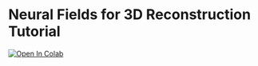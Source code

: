 # Neural Fields for 3D Reconstruction Tutorial
[![Open In Colab](https://colab.research.google.com/assets/colab-badge.svg)](https://colab.research.google.com/github/sgasioro/neural-fields-tutorial/blob/master/Neural%20Fields%20for%203D%20Reconstruction%20Tutorial.ipynb)